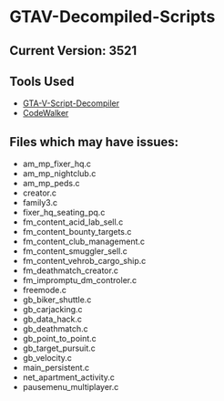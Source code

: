 # GTAV-Decompiled-Scripts
## Current Version: 3521

## Tools Used
- [GTA-V-Script-Decompiler](https://github.com/maybegreat48/GTA-V-Script-Decompiler)
- [CodeWalker](https://github.com/dexyfex/CodeWalker)

## Files which may have issues:
- am_mp_fixer_hq.c
- am_mp_nightclub.c
- am_mp_peds.c
- creator.c
- family3.c
- fixer_hq_seating_pq.c
- fm_content_acid_lab_sell.c
- fm_content_bounty_targets.c
- fm_content_club_management.c
- fm_content_smuggler_sell.c
- fm_content_vehrob_cargo_ship.c
- fm_deathmatch_creator.c
- fm_impromptu_dm_controler.c
- freemode.c
- gb_biker_shuttle.c
- gb_carjacking.c
- gb_data_hack.c
- gb_deathmatch.c
- gb_point_to_point.c
- gb_target_pursuit.c
- gb_velocity.c
- main_persistent.c
- net_apartment_activity.c
- pausemenu_multiplayer.c